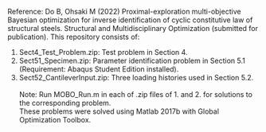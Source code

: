 Reference: Do B, Ohsaki M (2022) Proximal-exploration multi-objective Bayesian optimization for inverse identification of cyclic constitutive law of structural steels. Structural and Multidisciplinary Optimization (submitted for publication).
This repository consists of:
  1. Sect4_Test_Problem.zip: Test problem in Section 4.
  2. Sect51_Specimen.zip: Parameter identification problem in Section 5.1 (Requirement: Abaqus Student Edition installed).
  3. Sect52_CantileverInput.zip: Three loading histories used in Section 5.2.\
\
Note: Run MOBO_Run.m in each of .zip files of 1. and 2. for solutions to the corresponding problem.\
These problems were solved using Matlab 2017b with Global Optimization Toolbox.
